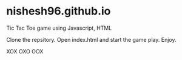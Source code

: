 # nishesh96.github.io
Tic Tac Toe game using Javascript, HTML

Clone the repsitory.
Open index.html and start the game play. Enjoy.


XOX
OXO
OOX

